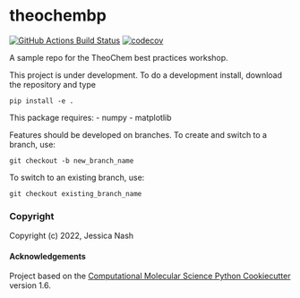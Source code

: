 theochembp
==============================
[//]: # (Badges)
[![GitHub Actions Build Status](https://github.com/REPLACE_WITH_OWNER_ACCOUNT/theochembp/workflows/CI/badge.svg)](https://github.com/REPLACE_WITH_OWNER_ACCOUNT/theochembp/actions?query=workflow%3ACI)
[![codecov](https://codecov.io/gh/REPLACE_WITH_OWNER_ACCOUNT/theochembp/branch/master/graph/badge.svg)](https://codecov.io/gh/REPLACE_WITH_OWNER_ACCOUNT/theochembp/branch/master)


A sample repo for the TheoChem best practices workshop.

This project is under development. To do a development install, download the repository and type

`pip install -e .`

This package requires:
    - numpy
    - matplotlib

Features should be developed on branches. To create and switch to a branch, use:

`git checkout -b new_branch_name`

To switch to an existing branch, use:

`git checkout existing_branch_name`

### Copyright

Copyright (c) 2022, Jessica Nash


#### Acknowledgements
 
Project based on the 
[Computational Molecular Science Python Cookiecutter](https://github.com/molssi/cookiecutter-cms) version 1.6.
